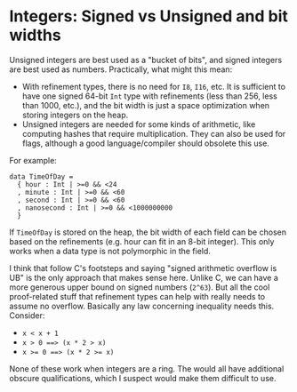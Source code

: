 # Integers: Signed vs Unsigned and bit widths

Unsigned integers are best used as a "bucket of bits", and signed
integers are best used as numbers. Practically, what might this
mean:

* With refinement types, there is no need for `I8`, `I16`, etc.
  It is sufficient to have one signed 64-bit `Int` type with refinements
  (less than 256, less than 1000, etc.), and the bit width is just
  a space optimization when storing integers on the heap.
* Unsigned integers are needed for some kinds of arithmetic, like
  computing hashes that require multiplication. They can also be
  used for flags, although a good language/compiler should obsolete
  this use.

For example:

    data TimeOfDay =
      { hour : Int | >=0 && <24
      , minute : Int | >=0 && <60
      , second : Int | >=0 && <60
      , nanosecond : Int | >=0 && <1000000000
      }

If `TimeOfDay` is stored on the heap, the bit width of each field
can be chosen based on the refinements (e.g. hour can fit in an
8-bit integer). This only works when a data type is not polymorphic
in the field.

I think that follow C's footsteps and saying "signed arithmetic overflow
is UB" is the only approach that makes sense here. Unlike C, we can have
a more generous upper bound on signed numbers (`2^63`). But all the cool
proof-related stuff that refinement types can help with really needs
to assume no overflow. Basically any law concerning inequality needs
this. Consider:

* `x < x + 1`
* `x > 0 ==> (x * 2 > x)`
* `x >= 0 ==> (x * 2 >= x)`

None of these work when integers are a ring. The would all have additional
obscure qualifications, which I suspect would make them difficult to use.
